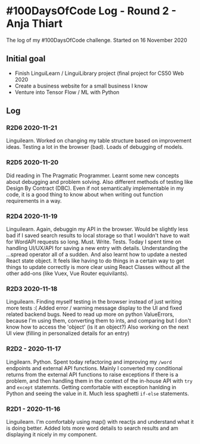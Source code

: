 # #100DaysOfCode Log - Round 2 - Anja Thiart
The log of my #100DaysOfCode challenge. Started on 16 November 2020

## Initial goal
- Finish LinguiLearn / LinguiLibrary project (final project for CS50 Web 2020
- Create a business website for a small business I know
- Venture into Tensor Flow / ML with Python

## Log

### R2D6 2020-11-21
Linguilearn. Worked on changing my table structure based on improvement ideas. Testing a lot in the browser (bad). Loads of debugging of models.

### R2D5 2020-11-20
Did reading in The Pragmatic Programmer. Learnt some new concepts about debugging and problem solving. Also different methods of testing like Design By Contract (DBC). Even if not semantically implementable in my code, it is a good thing to know about when writing out function requirements in a way. 

### R2D4 2020-11-19
Linguilearn. Again, debuggin my API in the browser. Would be slightly less bad if I saved search results to local storage so that I wouldn't have to wait for WordAPI requests so long. Must. Write. Tests. Today I spent time on handling UI/UX/API for saving a new entry with details. Understanding the ...spread operator all of a sudden. And also learnt how to update a nested React state object. It feels like having to do things in a certain way to get things to update correctly is more clear using React Classes without all the other add-ons (like Vuex, Vue Router equivilants).

### R2D3 2020-11-18
Linguilearn. Finding myself testing in the browser instead of just writing more tests :(
Added error / warning message display to the UI and fixed related backend bugs. Need to read up more on python ValueErrors, because I'm using them, converting them to ints, and comparing but I don't know how to access the 'object' (is it an object?)
Also working on the next UI view (filling in personalized details for an entry)

### R2D2 - 2020-11-17
Lingilearn. Python. Spent today refactoring and improving my `/word` endpoints and external API functions. Mainly I converted my conditional returns from the external API functions to raise exceptions if there is a problem, and then handling them in the context of the in-house API with `try` and `except` statemnts. Getting comfortable with exception hanlding in Python and seeing the value in it. Much less spaghetti `if-else` statements.

### R2D1 - 2020-11-16
Linguilearn. I'm comfortably using map() with reactjs and understand what it is doing better. Added lots more word details to search results and am displaying it nicely in my component.

